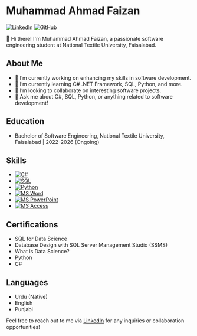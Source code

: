 # Muhammad Ahmad Faizan

[![LinkedIn](https://img.shields.io/badge/LinkedIn-Muhammad%20Ahmad%20Faizan-blue)](https://www.linkedin.com/in/muhammad-ahmad-faizan)
[![GitHub](https://img.shields.io/badge/GitHub-Muhammad%20Ahmad%20Faizan-darkgreen)](https://github.com/Muhammad-Ahmad-Faizan)

👋 Hi there! I'm Muhammad Ahmad Faizan, a passionate software engineering student at National Textile University, Faisalabad.

## About Me
- 🔭 I’m currently working on enhancing my skills in software development.
- 🌱 I’m currently learning C# .NET Framework, SQL, Python, and more.
- 👯 I’m looking to collaborate on interesting software projects.
- 💬 Ask me about C#, SQL, Python, or anything related to software development!

## Education
- Bachelor of Software Engineering, National Textile University, Faisalabad | 2022-2026 (Ongoing)
 
 ## Skills
- [![C#](https://img.shields.io/badge/C%23-.NET%20Framework-blue)](https://en.wikipedia.org/wiki/C_Sharp_(programming_language))
- [![SQL](https://img.shields.io/badge/SQL-blue)](https://en.wikipedia.org/wiki/SQL)
- [![Python](https://img.shields.io/badge/Python-blue)](https://en.wikipedia.org/wiki/Python_(programming_language))
- [![MS Word](https://img.shields.io/badge/MS%20Word-blue)](https://en.wikipedia.org/wiki/Microsoft_Word)
- [![MS PowerPoint](https://img.shields.io/badge/MS%20PowerPoint-blue)](https://en.wikipedia.org/wiki/Microsoft_PowerPoint)
- [![MS Access](https://img.shields.io/badge/MS%20Access-blue)](https://en.wikipedia.org/wiki/Microsoft_Access)


## Certifications
- SQL for Data Science
- Database Design with SQL Server Management Studio (SSMS)
- What is Data Science?
- Python
- C#

## Languages
- Urdu (Native)
- English
- Punjabi


Feel free to reach out to me via [LinkedIn](https://www.linkedin.com/in/muhammad-ahmad-faizan) for any inquiries or collaboration opportunities!
